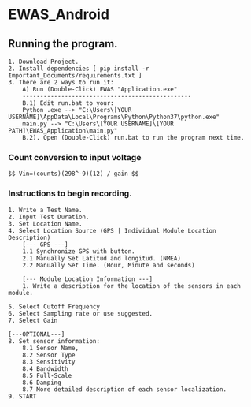 # EWAS_Android

## Running the program.
	1. Download Project.
	2. Install dependencies [ pip install -r Important_Documents/requirements.txt ]
	3. There are 2 ways to run it:
	    A) Run (Double-Click) EWAS "Application.exe"
	    ------------------------------------------------
	    B.1) Edit run.bat to your:
		Python .exe --> "C:\Users\[YOUR USERNAME]\AppData\Local\Programs\Python\Python37\python.exe"
		main.py --> "C:\Users\[YOUR USERNAME]\[YOUR PATH]\EWAS_Application\main.py"
	    B.2). Open (Double-Click) run.bat to run the program next time. 

### Count conversion to input voltage
    $$ Vin=(counts)(298^-9)(12) / gain $$
	
### Instructions to begin recording.
    1. Write a Test Name.
    2. Input Test Duration.
    3. Set Location Name.
    4. Select Location Source (GPS | Individual Module Location Description)
        [--- GPS ---]
        1.1 Synchronize GPS with button.
        2.1 Manually Set Latitud and longitud. (NMEA)
        2.2 Manually Set Time. (Hour, Minute and seconds)
        
        [--- Module Location Information ---]
        1. Write a description for the location of the sensors in each module.
    
    5. Select Cutoff Frequency
    6. Select Sampling rate or use suggested.
    7. Select Gain
    
    [---OPTIONAL---]
    8. Set sensor information:
        8.1 Sensor Name,
        8.2 Sensor Type
        8.3 Sensitivity
        8.4 Bandwidth
        8.5 Full-Scale
        8.6 Damping
        8.7 More detailed description of each sensor localization.
    9. START
